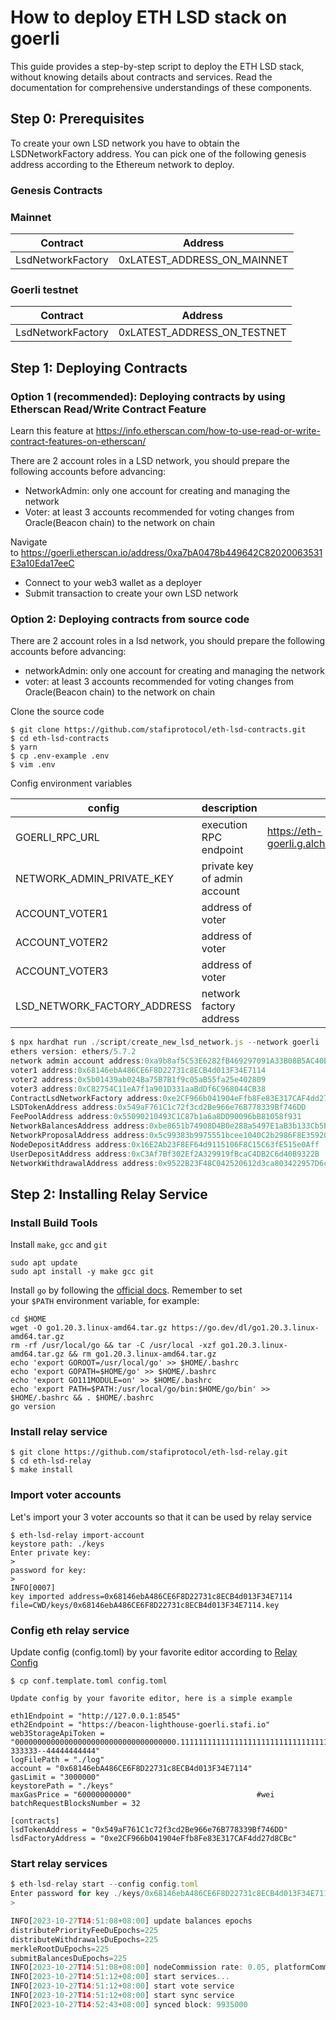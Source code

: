 # How to deploy ETH LSD stack on goerli

This guide provides a step-by-step script to deploy the ETH LSD stack, without knowing details about contracts and services. Read the documentation for comprehensive understandings of these components.

## Step 0: Prerequisites

To create your own LSD network you have to obtain the LSDNetworkFactory address. You can pick one of the following genesis address according to the Ethereum network to deploy.

### Genesis Contracts

### Mainnet

| Contract | Address |
| --- | --- |
| LsdNetworkFactory | 0xLATEST_ADDRESS_ON_MAINNET |

### Goerli testnet

| Contract | Address |
| --- | --- |
| LsdNetworkFactory | 0xLATEST_ADDRESS_ON_TESTNET |

## Step 1: Deploying Contracts

### Option 1 (recommended): Deploying contracts by using Etherscan Read/Write Contract Feature

Learn this feature at https://info.etherscan.com/how-to-use-read-or-write-contract-features-on-etherscan/

There are 2 account roles in a LSD network, you should prepare the following accounts before advancing:

- NetworkAdmin: only one account for creating and managing the network
- Voter: at least 3 accounts recommended for voting changes from Oracle(Beacon chain) to the network on chain

Navigate to https://goerli.etherscan.io/address/0xa7bA0478b449642C82020063531E3a10Eda17eeC

- Connect to your web3 wallet as a deployer
- Submit transaction to create your own LSD network

### Option 2: Deploying contracts from source code

There are 2 account roles in a lsd network, you should prepare the following accounts before advancing:

- networkAdmin: only one account for creating and managing the network
- voter: at least 3 accounts recommended for voting changes from Oracle(Beacon chain) to the network on chain

Clone the source code

```
$ git clone https://github.com/stafiprotocol/eth-lsd-contracts.git
$ cd eth-lsd-contracts
$ yarn
$ cp .env-example .env
$ vim .env
```
Config environment variables

| config | description | example value |
| --- | --- | --- |
| GOERLI_RPC_URL | execution RPC endpoint | https://eth-goerli.g.alchemy.com/v2/XXXXXXXXXXXXXXXXXXXXXXXXXXXXXXXX |
| NETWORK_ADMIN_PRIVATE_KEY | private key of admin account |  |
| ACCOUNT_VOTER1 | address of voter |  |
| ACCOUNT_VOTER2 | address of voter |  |
| ACCOUNT_VOTER3 | address of voter |  |
| LSD_NETWORK_FACTORY_ADDRESS | network factory address |  |

```jsx
$ npx hardhat run ./script/create_new_lsd_network.js --network goerli 
ethers version: ethers/5.7.2
network admin account address:0xa9b8af5C53E6282fB469297091A33B08B5AC40B7
voter1 address:0x68146ebA486CE6F8D22731c8ECB4d013F34E7114
voter2 address:0x5b01439ab024Ba75B7B1f9c05aB55fa25e402809
voter3 address:0xC82754C11eA7f1a901D331aaBdDf6C968044CB38
ContractLsdNetworkFactory address:0xe2CF966b041904eFfb8Fe83E317CAF4dd27d8CBc
LSDTokenAddress address:0x549aF761C1c72f3cd2Be966e76B778339Bf746DD
FeePoolAddress address:0x55090210493C1C87b1a6a8DD90096bB81058f931
NetworkBalancesAddress address:0xbe8651b74908D4B0e288a5497E1aB3b133Cb5Ea8
NetworkProposalAddress address:0x5c99383b9975551bcee1040C2b2986F8E359202d
NodeDepositAddress address:0x16E2Ab23F8EF64d9115106F8C15C63fE515e0Aff
UserDepositAddress address:0xC3Af7Bf302Ef2A329919fBcaC4DB2C6d40B9322B
NetworkWithdrawalAddress address:0x9522B23F48C042520612d3ca803422957D6cDecB
```

## Step 2: Installing Relay Service

### Install Build Tools

Install `make`, `gcc` and `git`

```
sudo apt update
sudo apt install -y make gcc git
```

Install `go` by following the [official docs](https://golang.org/doc/install). Remember to set your `$PATH` environment variable, for example:

```
cd $HOME
wget -O go1.20.3.linux-amd64.tar.gz https://go.dev/dl/go1.20.3.linux-amd64.tar.gz
rm -rf /usr/local/go && tar -C /usr/local -xzf go1.20.3.linux-amd64.tar.gz && rm go1.20.3.linux-amd64.tar.gz
echo 'export GOROOT=/usr/local/go' >> $HOME/.bashrc
echo 'export GOPATH=$HOME/go' >> $HOME/.bashrc
echo 'export GO111MODULE=on' >> $HOME/.bashrc
echo 'export PATH=$PATH:/usr/local/go/bin:$HOME/go/bin' >> $HOME/.bashrc && . $HOME/.bashrc
go version
```

### Install relay service

```
$ git clone https://github.com/stafiprotocol/eth-lsd-relay.git
$ cd eth-lsd-relay
$ make install
```

### Import voter accounts

Let's import your 3 voter accounts so that it can be used by relay service

```
$ eth-lsd-relay import-account
keystore path: ./keys
Enter private key:
>
password for key:
>
INFO[0007] 
key imported address=0x68146ebA486CE6F8D22731c8ECB4d013F34E7114 
file=CWD/keys/0x68146ebA486CE6F8D22731c8ECB4d013F34E7114.key
```

### Config eth relay service

Update config (config.toml) by your favorite editor according to [Relay Config](https://github.com/stafiprotocol/stack-docs/blob/main/eth/relay.md#config)

```
$ cp conf.template.toml config.toml

Update config by your favorite editor, here is a simple example

eth1Endpoint = "http://127.0.0.1:8545"
eth2Endpoint = "https://beacon-lighthouse-goerli.stafi.io"
web3StorageApiToken = "000000000000000000000000000000000000.1111111111111111111111111111111111111111111111111111111111111111111111111111111111111111111111111111111111111111111111111111111111111111111111111111111111111111111111111111.22222222222222222222222-333333--44444444444"
logFilePath = "./log"
account = "0x68146ebA486CE6F8D22731c8ECB4d013F34E7114"
gasLimit = "3000000"
keystorePath = "./keys"
maxGasPrice = "60000000000"                            #wei
batchRequestBlocksNumber = 32

[contracts]
lsdTokenAddress = "0x549aF761C1c72f3cd2Be966e76B778339Bf746DD"
lsdFactoryAddress = "0xe2CF966b041904eFfb8Fe83E317CAF4dd27d8CBc"
```

### Start relay services

```jsx
$ eth-lsd-relay start --config config.toml
Enter password for key ./keys/0x68146ebA486CE6F8D22731c8ECB4d013F34E7114.key:
>

INFO[2023-10-27T14:51:08+08:00] update balances epochs                        
distributePriorityFeeDuEpochs=225 
distributeWithdrawalsDuEpochs=225 
merkleRootDuEpochs=225 
submitBalancesDuEpochs=225
INFO[2023-10-27T14:51:08+08:00] nodeCommission rate: 0.05, platformCommission rate: 0.05
INFO[2023-10-27T14:51:12+08:00] start services...
INFO[2023-10-27T14:51:12+08:00] start vote service
INFO[2023-10-27T14:51:12+08:00] start sync service
INFO[2023-10-27T14:52:43+08:00] synced block: 9935000
```